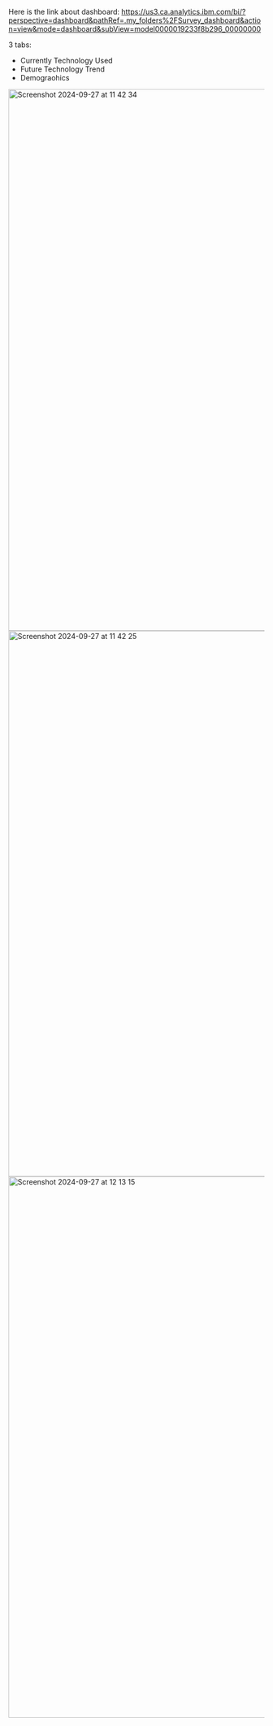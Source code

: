 Here is the link about dashboard:
https://us3.ca.analytics.ibm.com/bi/?perspective=dashboard&pathRef=.my_folders%2FSurvey_dashboard&action=view&mode=dashboard&subView=model0000019233f8b296_00000000

3 tabs:

- Currently Technology Used
- Future Technology Trend
- Demograohics

<img width="1066" alt="Screenshot 2024-09-27 at 11 42 34" src="https://github.com/user-attachments/assets/45e586bb-a650-46d7-981e-7fb432b60883">

<img width="1074" alt="Screenshot 2024-09-27 at 11 42 25" src="https://github.com/user-attachments/assets/0aefa129-34ed-422a-b6e6-489403d71d82">
<img width="1065" alt="Screenshot 2024-09-27 at 12 13 15" src="https://github.com/user-attachments/assets/94375aa4-6f43-422a-a1ce-ee7e64040f35">
